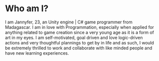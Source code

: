 # Who am I?
I am Jannyfer, 23, an Unity engine | C# game programmer from Madagascar. I am in love with Programmation, especially when applied for anything related to game creation since a very young age as it is a form of art in my eyes. I am self-motivated, goal driven and love logic-driven actions and very thoughtful plannings to get by in life and as such, I would be extremely thrilled to work and collaborate with like minded people and have new learning experiences.
